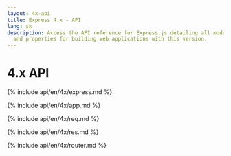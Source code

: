 ```yaml
---
layout: 4x-api
title: Express 4.x - API
lang: sk
description: Access the API reference for Express.js detailing all modules, methods,
  and properties for building web applications with this version.
---
```

<!---
 Copyright (c) 2016 StrongLoop, IBM, and Express Contributors
 License: MIT
-->
<div id="api-doc" markdown="1">

  <h1>4.x API</h1>

  <a id='express' class='h2'></a>
  {% include api/en/4x/express.md %}

  <a id='app' class='h2'></a>
  {% include api/en/4x/app.md %}

  <a id='req' class='h2'></a>
  {% include api/en/4x/req.md %}

  <a id='res' class='h2'></a>
  {% include api/en/4x/res.md %}

  <a id='router' class='h2'></a>
  {% include api/en/4x/router.md %}

</div>
